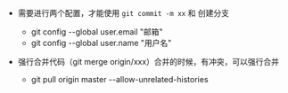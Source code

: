 - 需要进行两个配置，才能使用 `git commit -m xx` 和 创建分支
  - git config --global user.email "邮箱"
  - git config --global user.name "用户名"

- 强行合并代码（git merge origin/xxx）合并的时候，有冲突，可以强行合并
  - git pull origin master --allow-unrelated-histories